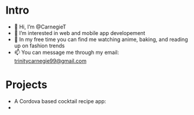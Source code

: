# Intro
- 👋 Hi, I’m @CarnegieT
- 👀 I’m interested in web and mobile app developement
- 💞️ In my free time you can find me watching anime, baking, and reading up on fashion trends
- 📫 You can message me through my email: trinitycarnegie99@gmail.com

<!---
CarnegieT/CarnegieT is a ✨ special ✨ repository because its `README.md` (this file) appears on your GitHub profile.
You can click the Preview link to take a look at your changes.
--->

# Projects
- A Cordova based cocktail recipe app:
- 
